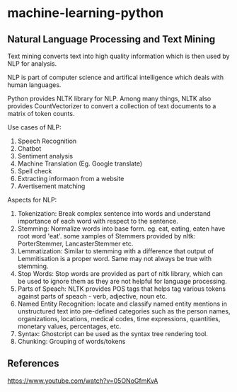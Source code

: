 # machine-learning-python

## Natural Language Processing and Text Mining

Text mining converts text into high quality information which is then used by NLP for analysis.

NLP is part of computer science and artifical intelligence which deals with human languages.

Python provides NLTK library for NLP. Among many things, NLTK also provides CountVectorizer to convert a collection of text documents to a matrix of token counts.

Use cases of NLP: 
1. Speech Recognition
2. Chatbot
3. Sentiment analysis
4. Machine Translation (Eg. Google translate)
5. Spell check
6. Extracting informaon from a website
7. Avertisement matching

Aspects for NLP:

1. Tokenization: Break complex sentence into words and understand importance of each word with respect to the sentence.
2. Stemming: Normalize words into base form.
eg. eat, eating, eaten have root word 'eat'. some xamples of Stemmers provided by nltk: PorterStemmer, LancasterStemmer etc.
3. Lemmatization: Similar to stemming with a difference that output of Lemmitisation is a proper word. Same may not always be true with stemming.
4. Stop Words: Stop words are provided as part of nltk library, which can be used to ignore them as they are not helpful for language processing.
5. Parts of Speach: NLTK provides POS tags that helps tag various tokens against parts of speach - verb, adjective, noun etc.
6. Named Entity Recognition: locate and classify named entity mentions in unstructured text into pre-defined categories such as the person names, organizations, locations, medical codes, time expressions, quantities, monetary values, percentages, etc. 
7. Syntax: Ghostcript can be used as the syntax tree rendering tool.
8. Chunking: Grouping of words/tokens 


## References
https://www.youtube.com/watch?v=05ONoGfmKvA
